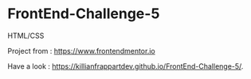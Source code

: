 # FrontEnd-Challenge-5

HTML/CSS

Project from : https://www.frontendmentor.io

Have a look : https://killianfrappartdev.github.io/FrontEnd-Challenge-5/.
